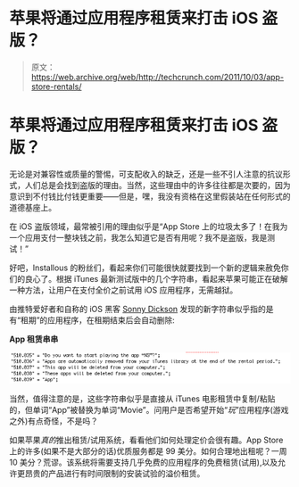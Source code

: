 # 苹果将通过应用程序租赁来打击 iOS 盗版？

> 原文：<https://web.archive.org/web/http://techcrunch.com/2011/10/03/app-store-rentals/>

# 苹果将通过应用程序租赁来打击 iOS 盗版？

无论是对兼容性或质量的警惕，可支配收入的缺乏，还是一些不引人注意的抗议形式，人们总是会找到盗版的理由。当然，这些理由中的许多往往都是次要的，因为意识到不付钱比付钱更重要——但是，嘿，我没有资格在这里假装站在任何形式的道德基座上。

在 iOS 盗版领域，最常被引用的理由似乎是“App Store 上的垃圾太多了！在我为一个应用支付一整块钱之前，我怎么知道它是否有用呢？我不是盗版，我是测试！”

好吧，Installous 的粉丝们，看起来你们可能很快就要找到一个新的逻辑来赦免你们的良心了。根据 iTunes 最新测试版中的几个字符串，看起来苹果可能正在破解一种方法，让用户在支付全价之前试用 iOS 应用程序，无需越狱。

由推特爱好者和自称的 iOS 黑客 [Sonny Dickson](https://web.archive.org/web/20230205024937/http://twitter.com/#!/sonnydickson) 发现的新字符串似乎指的是有“租期”的应用程序，在租期结束后会自动删除:

**App 租赁串串**

![](img/a481a5572358077450b420a6c4aac23a.png "app rental")

当然，值得注意的是，这些字符串似乎是直接从 iTunes 电影租赁中复制/粘贴的，但单词“App”被替换为单词“Movie”。问用户是否希望开始“*玩*”应用程序(游戏之外)有点奇怪，不是吗？

如果苹果*真的*推出租赁/试用系统，看看他们如何处理定价会很有趣。App Store 上的许多(如果不是大部分的话)优质服务都是 99 美分。如何合理地出租呢？一周 10 美分？荒谬。该系统将需要支持几乎免费的应用程序的免费租赁(试用),以及允许更昂贵的产品进行有时间限制的安装试验的溢价租赁。